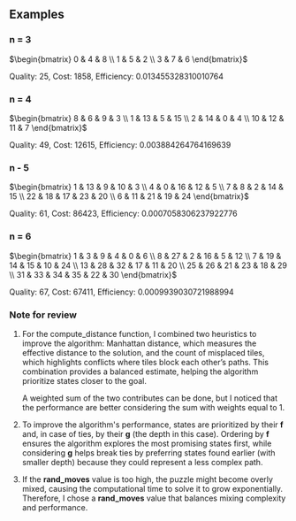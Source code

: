 ## Examples

### n = 3
$\begin{bmatrix} 
  0 & 4 & 8 \\ 
  1 & 5 & 2 \\ 
  3 & 7 & 6 
\end{bmatrix}$

Quality: 25,
Cost: 1858,
Efficiency: 0.013455328310010764

### n = 4
$\begin{bmatrix} 
  8 & 6 & 9 & 3 \\ 
  1 & 13 & 5 & 15 \\ 
  2 & 14 & 0 & 4 \\ 
  10 & 12 & 11 & 7 
\end{bmatrix}$

Quality: 49,
Cost: 12615,
Efficiency: 0.003884264764169639


### n - 5
$\begin{bmatrix} 
  1 & 13 &  9 & 10 &  3 \\ 
  4 &  0 & 16 & 12 &  5 \\ 
  7 &  8 &  2 & 14 & 15 \\ 
 22 & 18 & 17 & 23 & 20 \\ 
  6 & 11 & 21 & 19 & 24 
\end{bmatrix}$

Quality: 61,
Cost: 86423,
Efficiency: 0.0007058306237922776

### n = 6
$\begin{bmatrix} 
  1 & 3 & 9 & 4 & 0 & 6 \\ 
  8 & 27 & 2 & 16 & 5 & 12 \\ 
  7 & 19 & 14 & 15 & 10 & 24 \\ 
  13 & 28 & 32 & 17 & 11 & 20 \\ 
  25 & 26 & 21 & 23 & 18 & 29 \\ 
  31 & 33 & 34 & 35 & 22 & 30 
\end{bmatrix}$

Quality: 67,
Cost: 67411,
Efficiency: 0.0009939030721988994

### Note for review
1. For the compute_distance function, I combined two heuristics to improve the algorithm: Manhattan distance, which measures the effective distance to the solution, and the count of misplaced tiles, which highlights conflicts where tiles block each other’s paths. This combination provides a balanced estimate, helping the algorithm prioritize states closer to the goal.
    
    A weighted sum of the two contributes can be done, but I noticed that the performance are better considering the sum with weights equal to 1.  

2. To improve the algorithm's performance, states are prioritized by their __f__ and, in case of ties, by their __g__ (the depth in this case). Ordering by __f__ ensures the algorithm explores the most promising states first, while considering __g__ helps break ties by preferring states found earlier (with smaller depth) because they could represent a less complex path.

3. If the __rand_moves__ value is too high, the puzzle might become overly mixed, causing the computational time to solve it to grow exponentially. Therefore, I chose a __rand_moves__ value that balances mixing complexity and performance.